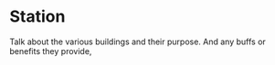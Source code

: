 # Station
Talk about the various buildings and their purpose. And any buffs or benefits they provide, 